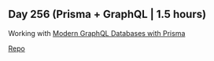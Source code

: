## Day 256 (Prisma + GraphQL | 1.5 hours)

Working with [Modern GraphQL Databases with Prisma](https://levelup.video/tutorials/modern-graphql-databases-with-prisma)

[Repo](https://github.com/alexvyber/prisma-graphql)

